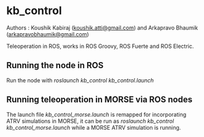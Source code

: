 kb_control
==========
Authors : Koushik Kabiraj (koushik.atti@gmail.com) and Arkapravo Bhaumik (arkapravobhaumik@gmail.com)

Teleoperation in ROS, works in ROS Groovy, ROS Fuerte and ROS Electric.

Running the node in ROS
-----------------------
Run the node with _roslaunch kb_control kb_control.launch_

Running teleoperation in MORSE via ROS nodes
--------------------------------------------
The launch file _kb_control_morse.launch_ is remapped for incorporating ATRV simulations in MORSE, it can be run as _roslaunch kb_control kb_control_morse.launch_ while a MORSE ATRV simulation is running.
